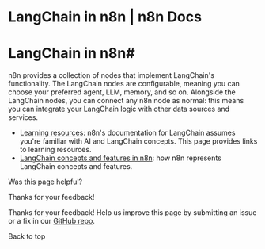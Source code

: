 # LangChain in n8n | n8n Docs

[ ](https://github.com/n8n-io/n8n-docs/edit/main/docs/advanced-ai/langchain/overview.md "Edit this page")

# LangChain in n8n#

n8n provides a collection of nodes that implement LangChain's functionality. The LangChain nodes are configurable, meaning you can choose your preferred agent, LLM, memory, and so on. Alongside the LangChain nodes, you can connect any n8n node as normal: this means you can integrate your LangChain logic with other data sources and services.

  * [Learning resources](../langchain-learning-resources/): n8n's documentation for LangChain assumes you're familiar with AI and LangChain concepts. This page provides links to learning resources.
  * [LangChain concepts and features in n8n](../langchain-n8n/): how n8n represents LangChain concepts and features.

Was this page helpful? 

Thanks for your feedback! 

Thanks for your feedback! Help us improve this page by submitting an issue or a fix in our [GitHub repo](https://github.com/n8n-io/n8n-docs). 

Back to top